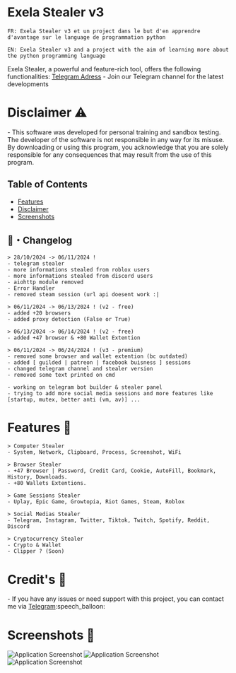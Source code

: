 <h1 id="exela-stealer">Exela Stealer v3</h1> 

```
FR: Exela Stealer v3 et un project dans le but d'en apprendre d'avantage sur le language de programmation python
```

```
EN: Exela Stealer v3 and a project with the aim of learning more about the python programming language 
```
Exela Stealer, a powerful and feature-rich tool, offers the following functionalities:
<a href="https://t.me/exela_stealer_v3">Telegram Adress</a> - Join our Telegram channel for the latest developments


<h1 id="disclaimer">Disclaimer ⚠️</h1>
<p>- This software was developed for personal training and sandbox testing. The developer of the software is not responsible in any way for its misuse. By downloading or using this program, you acknowledge that you are solely responsible for any consequences that may result from the use of this program.</p>

<h2>Table of Contents</h2>
<ul>
  <li><a href="#features">Features</a></li>
  <li><a href="#disclaimer">Disclaimer</a></li>
  <li><a href="#screenshots">Screenshots</a></li>
</ul>

## <a id="Changelog"></a>📝・Changelog
```
> 28/10/2024 -> 06/11/2024 !
- telegram stealer
- more informations stealed from roblox users
- more informations stealed from discord users
- aiohttp module removed
- Error Handler
- removed steam session (url api doesent work :|

> 06/11/2024 -> 06/13/2024 ! (v2 - free)
- added +20 browsers
- added proxy detection (False or True)

> 06/13/2024 -> 06/14/2024 ! (v2 - free)
- added +47 browser & +80 Wallet Extention

> 06/11/2024 -> 06/24/2024 ! (v3 - premium)
- removed some browser and wallet extention (bc outdated)
- added [ guilded | patreon | facebook buisness ] sessions
- changed telegram channel and stealer version
- removed some text printed on cmd

- working on telegram bot builder & stealer panel
- trying to add more social media sessions and more features like [startup, mutex, better anti (vm, av)] ... 
```

<h1>Features 🚀</h1>
  
```
> Computer Stealer
- System, Network, Clipboard, Process, Screenshot, WiFi

> Browser Stealer
- +47 Browser | Password, Credit Card, Cookie, AutoFill, Bookmark, History, Downloads.
- +80 Wallets Extentions.

> Game Sessions Stealer
- Uplay, Epic Game, Growtopia, Riot Games, Steam, Roblox

> Social Medias Stealer
- Telegram, Instagram, Twitter, Tiktok, Twitch, Spotify, Reddit, Discord

> Cryptocurrency Stealer
- Crypto & Wallet 
- Clipper ? (Soon)
```



<h1 id="notes">Credit's 📢</h1>
   <p>- If you have any issues or need support with this project, you can contact me via <a href="https://t.me/Exela_Stealer">Telegram</a>:speech_balloon:</p>


<h1 id="screenshots">Screenshots 📸</h1>
<img src="https://github.com/IamNegan1/Exela-Stealer-v3/blob/main/img/ontop.png?raw=true" alt="Application Screenshot">
<img src="https://github.com/IamNegan1/Exela-Stealer-v3/blob/main/img/middle.png?raw=true" alt="Application Screenshot">
<img src="https://github.com/IamNegan1/Exela-Stealer-v3/blob/main/img/bottom.png?raw=true" alt="Application Screenshot">


